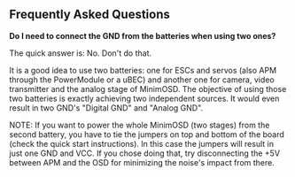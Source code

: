 ## Frequently Asked Questions ##

**Do I need to connect the GND from the batteries when using two ones?**

The quick answer is: No. Don't do that.

It is a good idea to use two batteries: one for ESCs and servos (also APM through the PowerModule or a uBEC) and another one for camera, video transmitter and the analog stage of MinimOSD.
The objective of using those two batteries is exactly achieving two independent sources. It would even result in two GND's "Digital GND" and "Analog GND".

NOTE: If you want to power the whole MinimOSD (two stages) from the second battery, you have to tie the jumpers on top and bottom of the board (check the quick start instructions). In this case the jumpers will result in just one GND and VCC. If you chose doing that, try disconnecting the +5V between APM and the OSD for minimizing the noise's impact from there.